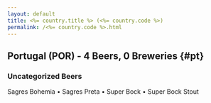 ```yaml
---
layout: default
title: <%= country.title %> (<%= country.code %>)
permalink: /<%= country.code %>.html
---
```


## Portugal (POR) - 4 Beers, 0 Breweries {#pt}



### Uncategorized Beers

Sagres Bohemia   • Sagres Preta   • Super Bock   • Super Bock Stout  



 

